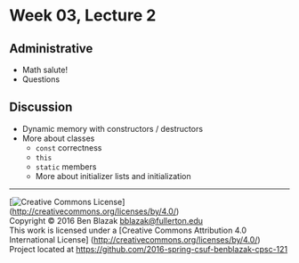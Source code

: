 # Week 03, Lecture 2

## Administrative

- Math salute!
- Questions


## Discussion

- Dynamic memory with constructors / destructors
- More about classes
    - `const` correctness
    - `this`
    - `static` members
    - More about initializer lists and initialization


-------------------------------------------------------------------------------
[![Creative Commons License](https://i.creativecommons.org/l/by/4.0/88x31.png)]
(http://creativecommons.org/licenses/by/4.0/)  
Copyright &copy; 2016 Ben Blazak <bblazak@fullerton.edu>  
This work is licensed under a [Creative Commons Attribution 4.0 International
License] (http://creativecommons.org/licenses/by/4.0/)  
Project located at <https://github.com/2016-spring-csuf-benblazak-cpsc-121>

